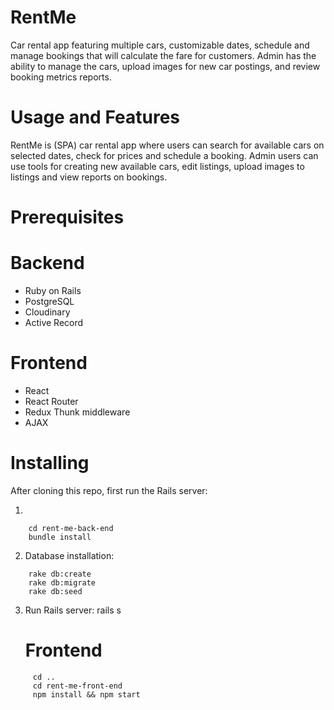 # RentMe 

Car rental app featuring multiple cars, customizable dates, schedule and manage bookings that will calculate the fare for customers.
Admin has the ability to manage the cars, upload images for new car postings, and review booking metrics reports.

# Usage and Features

RentMe is (SPA) car rental app where users can search for available cars on selected dates, check for prices and schedule a booking. Admin users can use tools for creating new available cars, 
 edit listings, upload images to listings and view reports on bookings.

# Prerequisites

# Backend

* Ruby on Rails
* PostgreSQL
* Cloudinary
* Active Record

# Frontend

* React
* React Router
* Redux Thunk middleware
* AJAX

# Installing

After cloning this repo, first run the Rails server:

1. 
``` 
    cd rent-me-back-end
    bundle install
```
2. Database installation:

``` 
    rake db:create
    rake db:migrate
    rake db:seed 
```    
3. Run Rails server: rails s

   # Frontend

 ```
      cd ..  
      cd rent-me-front-end
      npm install && npm start 
  ```    